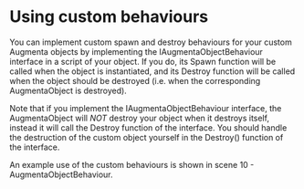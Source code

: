 # Using custom behaviours

You can implement custom spawn and destroy behaviours for your custom Augmenta objects by implementing the IAugmentaObjectBehaviour interface in a script of your object. If you do, its Spawn function will be called when the object is instantiated, and its Destroy function will be called when the object should be destroyed (i.e. when the corresponding AugmentaObject is destroyed).

Note that if you implement the IAugmentaObjectBehaviour interface, the AugmentaObject will _NOT_ destroy your object when it destroys itself, instead it will call the Destroy function of the interface. You should handle the destruction of the custom object yourself in the Destroy() function of the interface.

An example use of the custom behaviours is shown in scene 10 - AugmentaObjectBehaviour.
